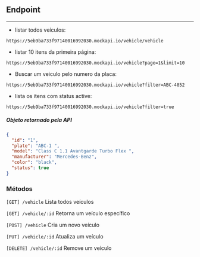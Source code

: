 ## Endpoint
---

- listar todos veículos:

`https://5eb9ba733f97140016992030.mockapi.io/vehicle/vehicle`

- listar 10 itens da primeira página:

`https://5eb9ba733f97140016992030.mockapi.io/vehicle?page=1&limit=10`

- Buscar um veiculo pelo numero da placa:

`https://5eb9ba733f97140016992030.mockapi.io/vehicle?filter=ABC-4852`

- lista os itens com status active:

`https://5eb9ba733f97140016992030.mockapi.io/vehicle?filter=true`


##### Objeto retornado pela API

```json
{
  "id": "1",
  "plate": "ABC-1 ",
  "model": "Class C 1.1 Avantgarde Turbo Flex ",
  "manufacturer": "Mercedes-Benz",
  "color": "black",
  "status": true
}
``` 

### Métodos

`[GET] /vehicle` Lista todos veículos

`[GET] /vehicle/:id` Retorna um veículo específico

`[POST] /vehicle` Cria um novo veículo

`[PUT] /vehicle/:id` Atualiza um veículo

`[DELETE] /vehicle/:id` Remove um veículo